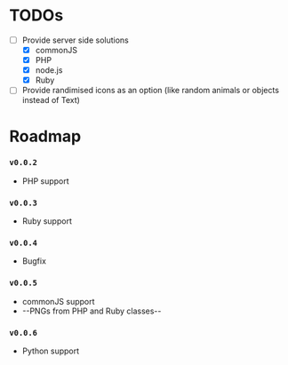 # TODOs
- [ ] Provide server side solutions
  - [X] commonJS
  - [X] PHP
  - [X] node.js
  - [X] Ruby
- [ ] Provide randimised icons as an option (like random animals or objects instead of Text)

# Roadmap
### `v0.0.2`
- PHP support
### `v0.0.3`
- Ruby support
### `v0.0.4`
- Bugfix
### `v0.0.5`
- commonJS support
- --PNGs from PHP and Ruby classes--
### `v0.0.6`
- Python support